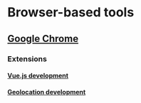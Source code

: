 # Browser-based tools

## [Google Chrome](https://www.google.fr/chrome/browser/desktop/index.html)

### Extensions

#### [Vue.js development](https://chrome.google.com/webstore/detail/vuejs-devtools/nhdogjmejiglipccpnnnanhbledajbpd?hl=fr)

#### [Geolocation development](https://chrome.google.com/webstore/detail/manual-geolocation/jpiefjlgcjmciajdcinaejedejjfjgki?hl=fr)
